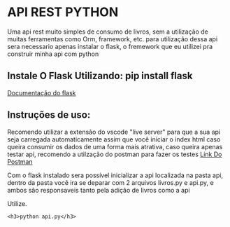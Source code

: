 <h1>API REST PYTHON</h1>
<p>
    Uma api rest muito simples de consumo de livros, sem a utilização de muitas ferramentas como Orm, 
    framework, etc.
    para utilização dessa api sera necessario apenas instalar o flask, o fremework que eu utilizei pra construir minha api com python
</p>

<h2>Instale O Flask Utilizando: pip install flask</h2>

<a href="https://pypi.org/project/Flask/">Documentação do flask</a>

<h2>Instruções de uso: </h2>

<p>
   Recomendo utilizar a extensão do vscode "live server" para que a sua api seja carregada automaticamente assim que você iniciar o index html caso queira consumir os dados de uma forma mais atrativa, caso queira apenas testar api, recomendo a utilzação do postman para fazer os testes
    <a href="https://www.postman.com/">Link Do Postman</a>

  Com o flask instalado sera possível inicializar a api localizada na pasta api, dentro da pasta você ira se deparar com 2 arquivos livros.py e api.py, e ambos são responsaveis tanto pela adição de livros como a api

</p>
<p>
    Utilize. 
    
    <h3>python api.py</h3>
</p>

